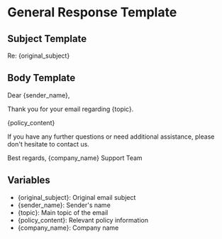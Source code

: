 # General Response Template

## Subject Template
Re: {original_subject}

## Body Template
Dear {sender_name},

Thank you for your email regarding {topic}.

{policy_content}

If you have any further questions or need additional assistance, please don't hesitate to contact us.

Best regards,
{company_name} Support Team

## Variables
- {original_subject}: Original email subject
- {sender_name}: Sender's name
- {topic}: Main topic of the email
- {policy_content}: Relevant policy information
- {company_name}: Company name 